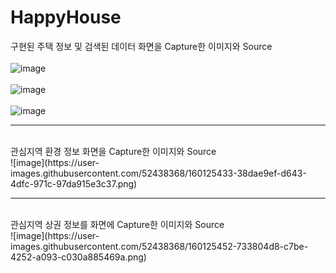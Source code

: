 # HappyHouse

구현된 주택 정보 및 검색된 데이터 화면을 Capture한 이미지와 Source</br>  
![image](https://user-images.githubusercontent.com/52438368/160124624-09420a92-6b57-43e7-bf98-69259af494f6.png)</br>  
![image](https://user-images.githubusercontent.com/52438368/160124674-c08589d9-c288-4946-95d7-802b9b2e8f85.png)</br>  
![image](https://user-images.githubusercontent.com/52438368/160124697-8abcae6e-3bf7-46ec-9a0c-d90b10c222e4.png)  
<hr/></br>  
관심지역 환경 정보 화면을 Capture한 이미지와 Source</br>  
![image](https://user-images.githubusercontent.com/52438368/160125433-38dae9ef-d643-4dfc-971c-97da915e3c37.png)
<hr/></br>  
관심지역 상권 정보를 화면에 Capture한 이미지와 Source</br>  
![image](https://user-images.githubusercontent.com/52438368/160125452-733804d8-c7be-4252-a093-c030a885469a.png) 
